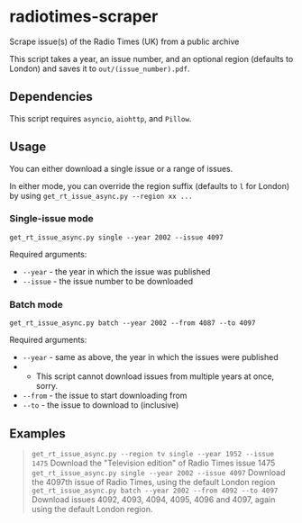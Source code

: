 # radiotimes-scraper
Scrape issue(s) of the Radio Times (UK) from a public archive

This script takes a year, an issue number, and an optional region (defaults to London) and saves it to `out/(issue_number).pdf`.

## Dependencies
This script requires `asyncio`, `aiohttp`, and `Pillow`.

## Usage
You can either download a single issue or a range of issues.

In either mode, you can override the region suffix (defaults to `l` for London) by using `get_rt_issue_async.py --region xx ...`

### Single-issue mode
`get_rt_issue_async.py single --year 2002 --issue 4097`

Required arguments:
- `--year` - the year in which the issue was published
- `--issue` - the issue number to be downloaded

### Batch mode
`get_rt_issue_async.py batch --year 2002 --from 4087 --to 4097`

Required arguments:
- `--year` - same as above, the year in which the issues were published
- - This script cannot download issues from multiple years at once, sorry.
- `--from` - the issue to start downloading from
- `--to` - the issue to download to (inclusive)

## Examples
> `get_rt_issue_async.py --region tv single --year 1952 --issue 1475`
Download the "Television edition" of Radio Times issue 1475
> `get_rt_issue_async.py single --year 2002 --issue 4097`
Download the 4097th issue of Radio Times, using the default London region
> `get_rt_issue_async.py batch --year 2002 --from 4092 --to 4097`
Download issues 4092, 4093, 4094, 4095, 4096 and 4097, again using the default London region.
